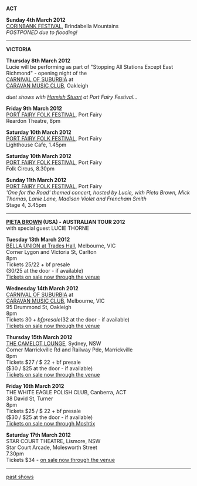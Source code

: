    
**ACT** 
 
**Sunday 4th March 2012**  
[CORINBANK FESTIVAL][99], Brindabella Mountains                 
*POSTPONED due to flooding!*      

* * * * *   

**VICTORIA** 
 
**Thursday 8th March 2012**   
Lucie will be performing as part of "Stopping All Stations Except East Richmond" - opening night of the   
[CARNIVAL OF SUBURBIA][104] at  
[CARAVAN MUSIC CLUB][106], Oakleigh    

*duet shows with [Hamish Stuart][97] at Port Fairy Festival...*   

**Friday 9th March 2012**  
[PORT FAIRY FOLK FESTIVAL][99.1], Port Fairy                 
Reardon Theatre, 8pm     

**Saturday 10th March 2012**  
[PORT FAIRY FOLK FESTIVAL][99.1], Port Fairy                 
Lighthouse Cafe, 1.45pm   

**Saturday 10th March 2012**  
[PORT FAIRY FOLK FESTIVAL][99.1], Port Fairy                 
Folk Circus, 8.30pm    

**Sunday 11th March 2012**  
[PORT FAIRY FOLK FESTIVAL][99.1], Port Fairy                 
*'One for the Road' themed concert, hosted by Lucie, with Pieta Brown,
Mick Thomas, Lanie Lane, Madison Violet and Frencham Smith*  
Stage 4, 3.45pm      

* * * * *    

**[PIETA BROWN][81] (USA) - AUSTRALIAN TOUR 2012**  
with special guest LUCIE THORNE  

**Tuesday 13th March 2012**  
[BELLA UNION at Trades Hall][105], Melbourne, VIC   
Corner Lygon and Victoria St, Carlton  
8pm  
Tickets $25/$22 + bf presale    
($30/$25 at the door - if available)  
[Tickets on sale now through the venue][105]                    
   
**Wednesday 14th March 2012**  
[CARNIVAL OF SUBURBIA][104] at  
[CARAVAN MUSIC CLUB][106], Melbourne, VIC   
95 Drummond St, Oakleigh  
8pm  
Tickets $30 + bf presale   
($32 at the door - if available)  
[Tickets on sale now through the venue][106]    

**Thursday 15th March 2012**  
[THE CAMELOT LOUNGE][90], Sydney, NSW   
Corner Marrickville Rd and Railway Pde, Marrickville   
8pm   
Tickets $27 / $ 22 + bf presale   
($30 / $25 at the door - if available)  
[Tickets on sale now through the venue][107] 

**Friday 16th March 2012**  
THE WHITE EAGLE POLISH CLUB, Canberra, ACT       
38 David St, Turner   
8pm   
Tickets $25 / $ 22 + bf presale   
($30 / $25 at the door - if available)  
[Tickets on sale now through Moshtix][108] 
      
**Saturday 17th March 2012**  
STAR COURT THEATRE, Lismore, NSW      
Star Court Arcade, Molesworth Street  
7.30pm   
Tickets $34 - [on sale now through the venue][107]   

* * * * *   

[past shows][archive]

  [archive]: shows/archive/

[33.1]: contact/
[50]: http://northcotesocialclub.com/
[3.2]: http://www.thebasement.com.au/
[81]:  http://www.pietabrown.com
[88]: http://www.facebook.com/pages/Beetle-Bar/125772420775772
[89]: http://www.royalexchangenewcastle.com.au/
[90]: http://www.camelotlounge.com/
[90.1]: http://www.trybooking.com/RWU
[91]: http://www.clarendonguesthouse.com.au/
[93]: http://www.caravanmusic.com.au
[94]: http://wheatsheafhotel.com.au/
[95]: http://www.bellaunion.com.au
[96]: http://www.jojosmithsoul.com/
[96.1]: http://www.myspace.com/sweetjeanmusic
[96.2]: http://www.myspace.com/jimdowling
[96.3]: http://www.ilonaharker.com
[96.4]: http://www.mardilumsden.com  
[96.5]: http://www.theyearlings.net 
[96.6]: http://www.theelliscollective.com
[96.7]: http://www.triplejunearthed.com/birdsandbelles
[96.8]: http://www.myspace.com/denhanrahan
[97]: http://www.hamishstuart.net/fr_home.cfm
[98]: http://venue505.com/
[99]: http://www.corinbank.com/  
[99.1]: http://www.portfairyfolkfestival.com/
[100]: http://www.tamarvalleyfolkfestival.com/Home.html  
[101]: http://www.bigtix.com.au/ProductDetails.aspx?productID=2083
[104]: http://www.carnivalofsuburbia.com   
[105]: http://www.bellaunion.com.au/ticketing/show_535/
[106]: http://www.caravanmusic.com.au/gigs/pieta-brown/
[107]: http://www.trybooking.com/BCUB
[108]: http://www.moshtix.com.au/event.aspx?id=54131&ref=pietabrownpolishclub
[109]: http://www.starcourttheatre.com.au/shows
